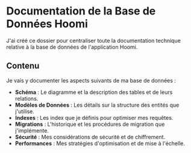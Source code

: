 # Documentation de la Base de Données Hoomi

J'ai créé ce dossier pour centraliser toute la documentation technique relative à la base de données de l'application Hoomi.

## Contenu

Je vais y documenter les aspects suivants de ma base de données :

- **Schéma** : Le diagramme et la description des tables et de leurs relations.
- **Modèles de Données** : Les détails sur la structure des entités que j'utilise.
- **Indexes** : Les index que je définis pour optimiser mes requêtes.
- **Migrations** : L'historique et les procédures de migration que j'implémente.
- **Sécurité** : Mes considérations de sécurité et de chiffrement.
- **Performances** : Mes stratégies d'optimisation et de mise à l'échelle.